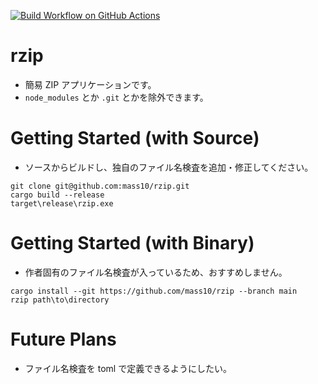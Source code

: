 [![Build Workflow on GitHub Actions](https://github.com/mass10/rzip/actions/workflows/rust.yml/badge.svg)](https://github.com/mass10/rzip/actions/workflows/rust.yml)

# rzip
 
* 簡易 ZIP アプリケーションです。
* `node_modules` とか `.git` とかを除外できます。

# Getting Started (with Source)

* ソースからビルドし、独自のファイル名検査を追加・修正してください。

```COMMAND
git clone git@github.com:mass10/rzip.git
cargo build --release
target\release\rzip.exe
```

# Getting Started (with Binary)

* 作者固有のファイル名検査が入っているため、おすすめしません。

```COMMAND
cargo install --git https://github.com/mass10/rzip --branch main
rzip path\to\directory
```

# Future Plans

* ファイル名検査を toml で定義できるようにしたい。
